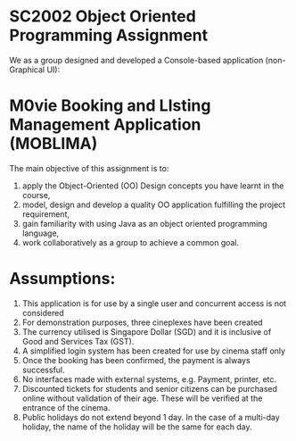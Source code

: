 # SC2002 Object Oriented Programming Assignment

We as a group designed and developed a Console-based application (non-Graphical UI):

# M0vie Booking and LIsting Management Application (MOBLIMA)

The main objective of this assignment is to:
1. apply the Object-Oriented (OO) Design concepts you have learnt in the course,
2. model, design and develop a quality OO application fulfilling the project
requirement,
3. gain familiarity with using Java as an object oriented programming language,
4. work collaboratively as a group to achieve a common goal.

# Assumptions:

1. This application is for use by a single user and concurrent access is not considered 
2. For demonstration purposes, three cineplexes have been created 
3. The currency utilised is Singapore Dollar (SGD) and it is inclusive of Good and Services Tax (GST). 
4. A simplified login system has been created for use by cinema staff only 
5. Once the booking has been confirmed, the payment is always successful. 
6. No interfaces made with external systems, e.g. Payment, printer, etc.
7. Discounted tickets for students and senior citizens can be purchased online without validation of their age. These will be verified at the entrance of the cinema.
8. Public holidays do not extend beyond 1 day. In the case of a multi-day holiday, the name of the holiday will be the same for each day.
